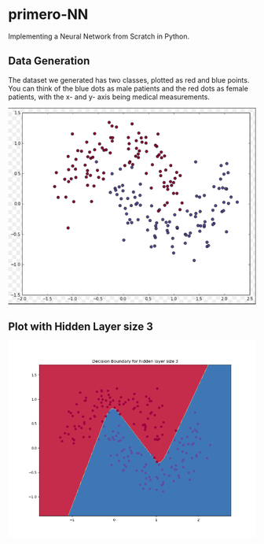 # primero-NN
Implementing a Neural Network from Scratch in Python.

## Data Generation
The dataset we generated has two classes, plotted as red and blue points. You can think of the blue dots as male patients and the red dots as female patients, with the x- and y- axis being medical measurements.

![](data.PNG)

## Plot with Hidden Layer size 3

![](3_layer_network.PNG)


